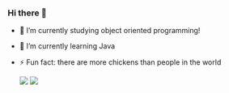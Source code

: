 ### Hi there 👋

- 🔭 I’m currently studying object oriented programming!
- 🌱 I’m currently learning Java
- ⚡ Fun fact: there are more chickens than people in the world

  <div>
    <a href="https://instagram.com/fallzinnnnn" target="_blank"><img src="https://img.shields.io/badge/-Instagram-%23E4405F?style=for-the-badge&logo=instagram&logoColor=white" target="_blank"></a>
    	<a href="https://www.twitch.tv/fallzinnnnn" target="_blank"><img src="https://img.shields.io/badge/Twitch-9146FF?style=for-the-badge&logo=twitch&logoColor=white" target="_blank"></a>
  </div>
